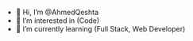 - 👋 Hi, I’m @AhmedQeshta
- 👀 I’m interested in (Code)
- 🌱 I’m currently learning (Full Stack, Web Developer)


<!---
AhmedQeshta/AhmedQeshta is a ✨ special ✨ repository because its `README.md` (this file) appears on your GitHub profile.
You can click the Preview link to take a look at your changes.
--->
